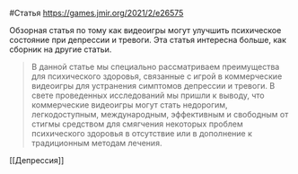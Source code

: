 #Статья 
https://games.jmir.org/2021/2/e26575


Обзорная статья по тому как видеоигры могут улучшить психическое состояние при депрессии и тревоги. Эта статья интересна больше, как сборник на другие статьи.

>В данной статье мы специально рассматриваем преимущества для психического здоровья, связанные с игрой в коммерческие видеоигры для устранения симптомов депрессии и тревоги. В свете проведенных исследований мы пришли к выводу, что коммерческие видеоигры могут стать недорогим, легкодоступным, международным, эффективным и свободным от стигмы средством для смягчения некоторых проблем психического здоровья в отсутствие или в дополнение к традиционным методам лечения.


[[Депрессия]]
